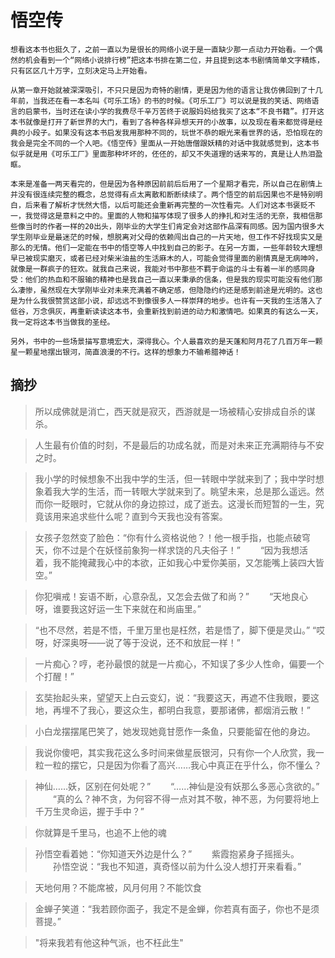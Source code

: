 # 悟空传

    想看这本书也挺久了，之前一直以为是很长的网络小说于是一直缺少那一点动力开始看。一个偶然的机会看到一个“网络小说排行榜”把这本书排在第二位，并且提到这本书剧情简单文字精炼，只有区区几十万字，立刻决定马上开始看。

    从第一章开始就被深深吸引，不只只是因为奇特的剧情，更是因为他的语言让我仿佛回到了十几年前，当我还在看一本名叫《可乐工场》的书的时候。《可乐工厂》可以说是我的笑话、网络语言的启蒙书，当时还在读小学的我费尽千辛万苦终于说服妈妈给我买了这本“不良书籍”。打开这本书就像是打开了新世界的大门，看到了各种各样异想天开的小故事，以及现在看来都觉得是经典的小段子。如果没有这本书启发我用那种不同的，玩世不恭的眼光来看世界的话，恐怕现在的我会是完全不同的一个人吧。《悟空传》里面从一开始唐僧跟妖精的对话中我就感觉到，这本书似乎就是用《可乐工厂》里面那种坏坏的，伾伾的，却又不失道理的话来写的，真是让人热泪盈眶。

    本来是准备一两天看完的，但是因为各种原因前前后后用了一个星期才看完，所以自己在剧情上并没有很连续完整的概念，总觉得有点太离散和断断续续了。两个悟空的前后因果也不是特别明白，后来看了解析才恍然大悟，以后可能还会重新再完整的一次性看完。人们对这本书褒贬不一，我觉得这是意料之中的。里面的人物和描写体现了很多人的挣扎和对生活的无奈，我相信那些像当时的作者一样的20出头，刚毕业的大学生们肯定会对这部作品深有同感。因为国内很多大学生刚毕业是最迷茫的时候，想脱离对父母的依赖闯出自己的一片天地，但工作不好找现实又是那么的无情。他们一定能在书中的悟空等人中找到自己的影子。在另一方面，一些年龄较大理想早已被现实磨灭，或者已经对柴米油盐的生活麻木的人，可能会觉得里面的剧情真是无病呻吟，就像是一群疯子的狂欢。就我自己来说，我能对书中那些不羁于命运的斗士有着一半的感同身受：他们的热血和不服输的精神也是我自己一直以来秉承的信条，但是我的现实可能没有他们那么凄惨，虽然现在大学刚毕业对未来充满着不确定感，但隐隐约约还是感到前途是光明的。这也是为什么我很赞赏这部小说，却远远不到像很多人一样崇拜的地步。也许有一天我的生活落入了低谷，万念俱灰，再重新读读这本书，会重新找到前进的动力和激情吧。如果真的有这么一天，我一定将这本书当做我的圣经。

    另外，书中的一些场景描写意境宏大，深得我心。个人最喜欢的是天蓬和阿月花了几百万年一颗星一颗星地摆出银河，简直浪漫的不行。这样的想象力不输希腊神话！

## 摘抄 

> 所以成佛就是消亡，西天就是寂灭，西游就是一场被精心安排成自杀的谋杀。
    
> 人生最有价值的时刻，不是最后的功成名就，而是对未来正充满期待与不安之时。
    
> 我小学的时候想象不出我中学的生活，但一转眼中学就来到了；我中学时想象着我大学的生活，而一转眼大学就来到了。眺望未来，总是那么遥远。然而你一眨眼时，它就从你的身边掠过，成了逝去。这漫长而短暂的一生，究竟该用来追求些什么呢？直到今天我也没有答案。
    
> 女孩子忽然变了脸色：“你有什么资格说他？！他一根手指，也能点破穹天，你不过是个在妖怪前象狗一样求饶的凡夫俗子！”
　　“因为我想活着，我不能掩藏我心中的本欲，正如我心中爱你美丽，又怎能嘴上装四大皆空。”
    
> 你犯嗔戒！妄语不断，心意杂乱，又怎会去做了和尚？”
　　“天地良心呀，谁要我这好运一生下来就在和尚庙里。”
    
> “也不尽然，若是不悟，千里万里也是枉然，若是悟了，脚下便是灵山。”
    “哎呀，好深奥呀——说了等于没说，还不和放屁一样！”
    
> 一片痴心？哼，老孙最恨的就是一片痴心，不知误了多少人性命，偏要一个个打醒！”
    
> 玄奘抬起头来，望望天上白云变幻，说：“我要这天，再遮不住我眼，要这地，再埋不了我心，要这众生，都明白我意，要那诸佛，都烟消云散！”
    
> 小白龙摆摆尾巴笑了，她发现她竟甘愿作一条鱼，只要能留在他的身边。
    
> 我说你傻吧，其实我花这么多时间来做星辰银河，只有你一个人欣赏，我一粒一粒的摆它，只是因为你看了高兴……我心中真正在乎什么，你不懂么？
    
> 神仙……妖，区别在何处呢？”
　　“……神仙是没有妖那么多恶心贪欲的。”
　　“真的么？神不贪，为何容不得一点对其不敬，神不恶，为何要将地上千万生灵命运，握于手中？”
    
> 你就算是千里马，也追不上他的魂
    
> 孙悟空看着她：“你知道天外边是什么？”
　　紫霞抱紧身子摇摇头。
 　　孙悟空说：“我也不知道，真奇怪以前为什么没人想打开来看看。”
    
> 天地何用？不能席被，风月何用？不能饮食
    
> 金蝉子笑道：“我若顾你面子，我定不是金蝉，你若真有面子，你也不是须菩提。”
    
> "将来我若有他这种气派，也不枉此生"